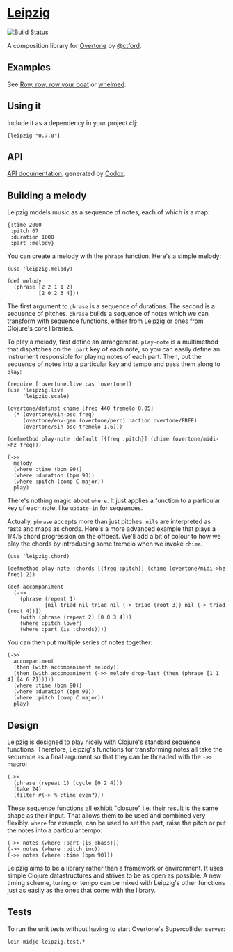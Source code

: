 [Leipzig](https://github.com/ctford/leipzig)
=========

[![Build Status](https://travis-ci.org/ctford/leipzig.png)](https://travis-ci.org/ctford/leipzig)

A composition library for [Overtone](https://github.com/overtone/overtone) by [@ctford](https://github.com/ctford).

Examples
--------
See [Row, row, row your boat](src/leipzig/example/row_row_row_your_boat.clj) or [whelmed](https://github.com/ctford/whelmed).

Using it
--------
Include it as a dependency in your project.clj:

    [leipzig "0.7.0"]

API
---

[API documentation](http://ctford.github.io/leipzig/), generated by [Codox](https://github.com/weavejester/codox).

Building a melody
-----------------

Leipzig models music as a sequence of notes, each of which is a map:

    {:time 2000
     :pitch 67
     :duration 1000
     :part :melody}

You can create a melody with the `phrase` function. Here's a simple melody:

    (use 'leipzig.melody)

    (def melody
      (phrase [2 2 1 1 2]
              [2 0 2 3 4]))

The first argument to `phrase` is a sequence of durations. The second is a sequence of pitches. `phrase` builds a sequence of notes which we can transform with sequence functions, either from Leipzig or ones from Clojure's core libraries.

To play a melody, first define an arrangement. `play-note` is a multimethod that dispatches on the `:part` key of each note, so you can easily define an instrument responsible for playing notes of each part. Then, put the sequence of notes into a particular key and tempo and pass them along to `play`:

    (require ['overtone.live :as 'overtone])
    (use 'leipzig.live
         'leipzig.scale)

    (overtone/definst chime [freq 440 tremelo 0.05]
      (* (overtone/sin-osc freq)
         (overtone/env-gen (overtone/perc) :action overtone/FREE)
         (overtone/sin-osc tremelo 1.6)))

    (defmethod play-note :default [{freq :pitch}] (chime (overtone/midi->hz freq)))

    (->>
      melody
      (where :time (bpm 90))
      (where :duration (bpm 90))
      (where :pitch (comp C major))
      play)

There's nothing magic about `where`. It just applies a function to a particular key of each note, like `update-in` for sequences.

Actually, `phrase` accepts more than just pitches. `nil`s are interpreted as rests and maps as chords. Here's a more advanced example that plays a 1/4/5 chord progression on the offbeat. We'll add a bit of colour to how we play the chords by introducing some tremelo when we invoke `chime`.

    (use 'leipzig.chord)

    (defmethod play-note :chords [{freq :pitch}] (chime (overtone/midi->hz freq) 2))

    (def accompaniment
      (->>
        (phrase (repeat 1)
                [nil triad nil triad nil (-> triad (root 3)) nil (-> triad (root 4))])
        (with (phrase (repeat 2) [0 0 3 4]))
        (where :pitch lower)
        (where :part (is :chords))))

You can then put multiple series of notes together:

    (->>
      accompaniment
      (then (with accompaniment melody))
      (then (with accompaniment (->> melody drop-last (then (phrase [1 1 4] [4 6 7])))))
      (where :time (bpm 90))
      (where :duration (bpm 90))
      (where :pitch (comp C major))
      play)

Design
------

Leipzig is designed to play nicely with Clojure's standard sequence functions. Therefore, Leipzig's functions for transforming notes all take the sequence as a final argument so that they can be threaded with the `->>` macro:

    (->>
      (phrase (repeat 1) (cycle [0 2 4]))
      (take 24)
      (filter #(-> % :time even?)))

These sequence functions all exhibit "closure" i.e. their result is the same shape as their input. That allows them to be used and combined very flexibly. `where` for example, can be used to set the part, raise the pitch or put the notes into a particular tempo: 

    (->> notes (where :part (is :bass)))
    (->> notes (where :pitch inc))
    (->> notes (where :time (bpm 90)))

Leipzig aims to be a library rather than a framework or environment. It uses simple Clojure datastructures and strives to be as open as possible. A new timing scheme, tuning or tempo can be mixed with Leipzig's other functions just as easily as the ones that come with the library.

Tests
-----

To run the unit tests without having to start Overtone's Supercollider server:

    lein midje leipzig.test.*
